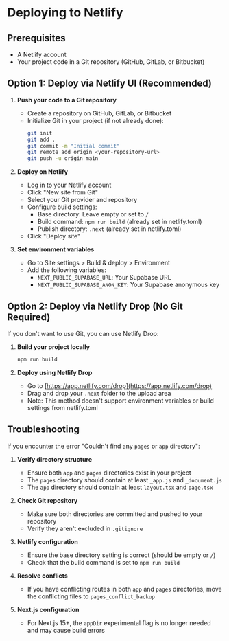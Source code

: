 # Deploying to Netlify

## Prerequisites

- A Netlify account
- Your project code in a Git repository (GitHub, GitLab, or Bitbucket)

## Option 1: Deploy via Netlify UI (Recommended)

1. **Push your code to a Git repository**
   - Create a repository on GitHub, GitLab, or Bitbucket
   - Initialize Git in your project (if not already done):
     ```bash
     git init
     git add .
     git commit -m "Initial commit"
     git remote add origin <your-repository-url>
     git push -u origin main
     ```

2. **Deploy on Netlify**
   - Log in to your Netlify account
   - Click "New site from Git"
   - Select your Git provider and repository
   - Configure build settings:
     - Base directory: Leave empty or set to `/`
     - Build command: `npm run build` (already set in netlify.toml)
     - Publish directory: `.next` (already set in netlify.toml)
   - Click "Deploy site"

3. **Set environment variables**
   - Go to Site settings > Build & deploy > Environment
   - Add the following variables:
     - `NEXT_PUBLIC_SUPABASE_URL`: Your Supabase URL
     - `NEXT_PUBLIC_SUPABASE_ANON_KEY`: Your Supabase anonymous key

## Option 2: Deploy via Netlify Drop (No Git Required)

If you don't want to use Git, you can use Netlify Drop:

1. **Build your project locally**
   ```bash
   npm run build
   ```

2. **Deploy using Netlify Drop**
   - Go to [https://app.netlify.com/drop](https://app.netlify.com/drop)
   - Drag and drop your `.next` folder to the upload area
   - Note: This method doesn't support environment variables or build settings from netlify.toml

## Troubleshooting

If you encounter the error "Couldn't find any `pages` or `app` directory":

1. **Verify directory structure**
   - Ensure both `app` and `pages` directories exist in your project
   - The `pages` directory should contain at least `_app.js` and `_document.js`
   - The `app` directory should contain at least `layout.tsx` and `page.tsx`

2. **Check Git repository**
   - Make sure both directories are committed and pushed to your repository
   - Verify they aren't excluded in `.gitignore`

3. **Netlify configuration**
   - Ensure the base directory setting is correct (should be empty or `/`)
   - Check that the build command is set to `npm run build`

4. **Resolve conflicts**
   - If you have conflicting routes in both `app` and `pages` directories, move the conflicting files to `pages_conflict_backup`

5. **Next.js configuration**
   - For Next.js 15+, the `appDir` experimental flag is no longer needed and may cause build errors